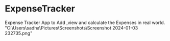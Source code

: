 # ExpenseTracker
Expense Tracker App to Add ,view and calculate the Expenses in real world.
"C:\Users\sadha\Pictures\Screenshots\Screenshot 2024-01-03 232735.png"
